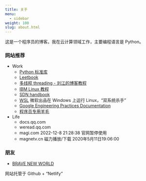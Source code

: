 ```yaml
---
title: 关于
menu:
  - sidebar
weight: 100
slug: about.html
---
```


这是一个程序员的博客。我在云计算领域工作，主要编程语言是 Python。

### 网站推荐

* Work
    * [Python 标准库](https://docs.python.org/zh-cn/3.6/library/index.html)
    * [Leetbook](https://leetcode-cn.com/leetbook/)
    * [多线程 threading - 刘江的博客教程](https://www.liujiangblog.com/course/python/79)
    * [IBM Linux 教程](https://developer.ibm.com/zh/technologies/linux/tutorials)
    * [SDN handbook](https://tonydeng.github.io/sdn-handbook/)
    * [WSL](https://docs.microsoft.com/en-us/windows/wsl/) 微软出品在 Windows 上运行 Linux，“双系统杀手”
    * [Google Engineering Practices Documentation](https://google.github.io/eng-practices/)
    * [程序员专用羊毛](https://github.com/ripienaar/free-for-dev)
* Life
    * docs.qq.com
    * weread.qq.com
    * magi.com 2022-12-8 21:28:38 官网暂停使用
    * magnetv.cn 磁力播放/下载 2020年5月11日19:06:00

### 朋友
* [BRAVE NEW WORLD](http://junphy.com/)

网站托管于 Github + <q>Netlify</q>
